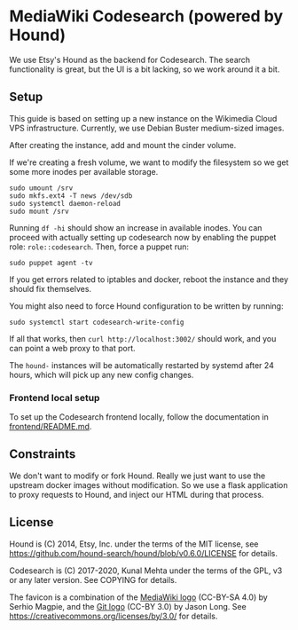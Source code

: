 # MediaWiki Codesearch (powered by Hound)

We use Etsy's Hound as the backend for Codesearch. The search functionality
is great, but the UI is a bit lacking, so we work around it a bit.

## Setup

This guide is based on setting up a new instance on the Wikimedia
Cloud VPS infrastructure. Currently, we use Debian Buster medium-sized
images.

After creating the instance, add and mount the cinder volume.

If we're creating a fresh volume, we want to modify the filesystem
so we get some more inodes per available storage.

```console
sudo umount /srv
sudo mkfs.ext4 -T news /dev/sdb
sudo systemctl daemon-reload
sudo mount /srv
```

Running `df -hi` should show an increase in available inodes. You can
proceed with actually setting up codesearch now by enabling the puppet
role: `role::codesearch`. Then, force a puppet run:
```console
sudo puppet agent -tv
```

If you get errors related to iptables and docker, reboot the instance
and they should fix themselves.

You might also need to force Hound configuration to be written by running:
```console
sudo systemctl start codesearch-write-config
```

If all that works, then `curl http://localhost:3002/` should work, and you can
point a web proxy to that port.

The `hound-` instances will be automatically restarted by systemd after 24
hours, which will pick up any new config changes.

### Frontend local setup

To set up the Codesearch frontend locally, follow the documentation in
[frontend/README.md](frontend/README.md).

## Constraints

We don't want to modify or fork Hound. Really we just want to use the upstream
docker images without modification. So we use a flask application to proxy
requests to Hound, and inject our HTML during that process.

## License

Hound is (C) 2014, Etsy, Inc. under the terms of the MIT license, see
<https://github.com/hound-search/hound/blob/v0.6.0/LICENSE> for details.

Codesearch is (C) 2017-2020, Kunal Mehta under the terms of the GPL, v3 or any
later version. See COPYING for details.

The favicon is a combination of the [MediaWiki logo](https://commons.wikimedia.org/wiki/File:MediaWiki-2020-icon.svg) (CC-BY-SA 4.0) by Serhio Magpie,
and the [Git logo](https://commons.wikimedia.org/wiki/File:Git-icon-black.svg) (CC-BY 3.0) by Jason Long.
See <https://creativecommons.org/licenses/by/3.0/> for details.
